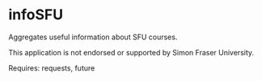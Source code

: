 # infoSFU
Aggregates useful information about SFU courses. 

This application is not endorsed or supported by Simon Fraser University.

Requires:
requests,
future
